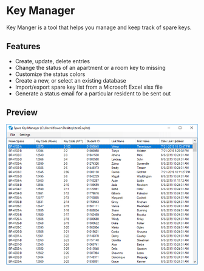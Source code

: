 # Key Manager

Key Manger is a tool that helps you manage and keep track of spare keys. 


## Features
- Create, update, delete entries
- Change the status of an apartment or a room key to missing
- Customize the status colors
- Create a new, or select an existing database
- Import/export spare key list from a Microsoft Excel xlsx file
- Generate a status email for a particular resident to be sent out

## Preview

![demo](preview.gif "Preview gif")

